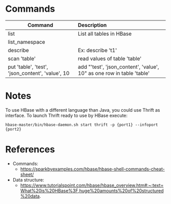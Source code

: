 # Commands


| Command                                          | Description                                                           |
| -------------------------------------------------- | :---------------------------------------------------------------------- |
| list                                             | List all tables in HBase                                              |
| list_namespace                                   |                                                                       |
| describe                                         | Ex: describe 't1'                                                     |
| scan 'table'                                     | read values of table 'table'                                          |
| put 'table', 'test', 'json_content', 'value', 10 | add "'test', 'json_content', 'value', 10" as one row in table 'table' |



# Notes

To use HBase with a different language than Java, you could use Thrift as interface. To launch Thrift ready to use by HBase execute:

```shell
hbase-master/bin/hbase-daemon.sh start thrift -p {port1} --infoport {port2}
```


# References

- Commands:
  - https://sparkbyexamples.com/hbase/hbase-shell-commands-cheat-sheet/
- Data structure:
  - https://www.tutorialspoint.com/hbase/hbase_overview.htm#:~:text=What%20is%20HBase%3F,huge%20amounts%20of%20structured%20data.
